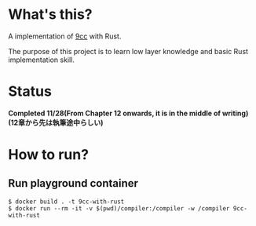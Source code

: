 # What's this?
A implementation of [9cc](https://www.sigbus.info/compilerbook) with Rust.

The purpose of this project is to learn low layer knowledge and basic Rust implementation skill.

# Status
**Completed 11/28(From Chapter 12 onwards, it is in the middle of writing)(12章から先は執筆途中らしい)**

# How to run?
## Run playground container
```
$ docker build . -t 9cc-with-rust
$ docker run --rm -it -v $(pwd)/compiler:/compiler -w /compiler 9cc-with-rust
```

